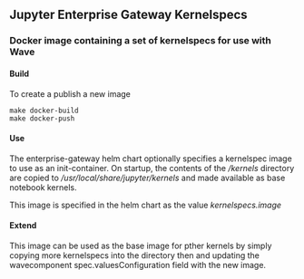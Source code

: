 ## Jupyter Enterprise Gateway Kernelspecs

### Docker image containing a set of kernelspecs for use with Wave

#### Build

To create a publish a new image

```shell
make docker-build
make docker-push
```

#### Use

The enterprise-gateway helm chart optionally specifies a kernelspec image to use as an 
init-container. On startup, the contents of the _/kernels_ directory are copied to 
_/usr/local/share/jupyter/kernels_ and made available as base notebook kernels.

This image is specified in the helm chart as the value _kernelspecs.image_

#### Extend

This image can be used as the base image for pther kernels by simply copying more 
kernelspecs into the directory then and updating the wavecomponent spec.valuesConfiguration 
field with the new image.

